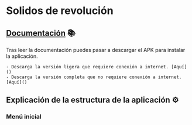 # Solidos de revolución

## [Documentación](https://github.com/SrDeWitt1912/Solidos_De_Revolucion/blob/811d4283984b43a37661df42ec46a7885c2689c2/Vol%C3%BAmenes%20de%20s%C3%B3lidos.pdf) 📚

Tras leer la documentación puedes pasar a descargar el APK para instalar la aplicación.
```
- Descarga la versión ligera que requiere conexión a internet. [Aquí]()
- Descarga la versión completa que no requiere conexión a internet. [Aquí]()
```
## Explicación de la estructura de la aplicación ⚙️

### Menú inicial
